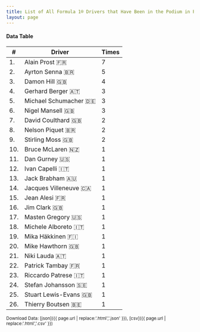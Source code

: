 ```yaml
---
title: List of All Formula 1® Drivers that Have Been in the Podium in Portugal by Number of Times
layout: page
---
```


<canvas id="chart" width="400" height="180"></canvas>
<script>
var data = {
    "datasets": [
        {
            "backgroundColor": "#f3a935",
            "borderColor": "#f68639",
            "borderWidth": 1,
            "data": [
                7.0,
                5.0,
                4.0,
                3.0,
                3.0,
                3.0,
                2.0,
                2.0,
                2.0,
                1.0,
                1.0,
                1.0,
                1.0,
                1.0,
                1.0,
                1.0,
                1.0,
                1.0,
                1.0,
                1.0,
                1.0,
                1.0,
                1.0,
                1.0,
                1.0,
                1.0
            ],
            "label": "Times"
        }
    ],
    "labels": [
        "Alain Prost",
        "Ayrton Senna",
        "Damon Hill",
        "Gerhard Berger",
        "Michael Schumacher",
        "Nigel Mansell",
        "David Coulthard",
        "Nelson Piquet",
        "Stirling Moss",
        "Bruce McLaren",
        "Dan Gurney",
        "Ivan Capelli",
        "Jack Brabham",
        "Jacques Villeneuve",
        "Jean Alesi",
        "Jim Clark",
        "Masten Gregory",
        "Michele Alboreto",
        "Mika Häkkinen",
        "Mike Hawthorn",
        "Niki Lauda",
        "Patrick Tambay",
        "Riccardo Patrese",
        "Stefan Johansson",
        "Stuart Lewis-Evans",
        "Thierry Boutsen"
    ]
};
var options = {
  legend: {
    display: false
  },
  scales: {
    xAxes: [{
      ticks: {
        beginAtZero: true,
        maxRotation: 180,
        display: window.innerWidth > 800
      }
    }],
    yAxes: [{
      ticks: {
        beginAtZero: true
      }
    }]
  },
  onResize: function(chart, size) {
    chart.options.scales.xAxes[0].ticks.display = size.width > 800;
  }
};
new Chart("chart", {
    data: data,
    type: 'bar',
    options: options
});
</script>



#### Data Table

| # | Driver | Times |
|--|--|--|
| 1. | Alain Prost 🇫🇷 | 7 |
| 2. | Ayrton Senna 🇧🇷 | 5 |
| 3. | Damon Hill 🇬🇧 | 4 |
| 4. | Gerhard Berger 🇦🇹 | 3 |
| 5. | Michael Schumacher 🇩🇪 | 3 |
| 6. | Nigel Mansell 🇬🇧 | 3 |
| 7. | David Coulthard 🇬🇧 | 2 |
| 8. | Nelson Piquet 🇧🇷 | 2 |
| 9. | Stirling Moss 🇬🇧 | 2 |
| 10. | Bruce McLaren 🇳🇿 | 1 |
| 11. | Dan Gurney 🇺🇸 | 1 |
| 12. | Ivan Capelli 🇮🇹 | 1 |
| 13. | Jack Brabham 🇦🇺 | 1 |
| 14. | Jacques Villeneuve 🇨🇦 | 1 |
| 15. | Jean Alesi 🇫🇷 | 1 |
| 16. | Jim Clark 🇬🇧 | 1 |
| 17. | Masten Gregory 🇺🇸 | 1 |
| 18. | Michele Alboreto 🇮🇹 | 1 |
| 19. | Mika Häkkinen 🇫🇮 | 1 |
| 20. | Mike Hawthorn 🇬🇧 | 1 |
| 21. | Niki Lauda 🇦🇹 | 1 |
| 22. | Patrick Tambay 🇫🇷 | 1 |
| 23. | Riccardo Patrese 🇮🇹 | 1 |
| 24. | Stefan Johansson 🇸🇪 | 1 |
| 25. | Stuart Lewis-Evans 🇬🇧 | 1 |
| 26. | Thierry Boutsen 🇧🇪 | 1 |

<small>Download Data: [json]({{ page.url | replace:'.html','.json' }}), [csv]({{ page.url | replace:'.html','.csv' }})</small>
